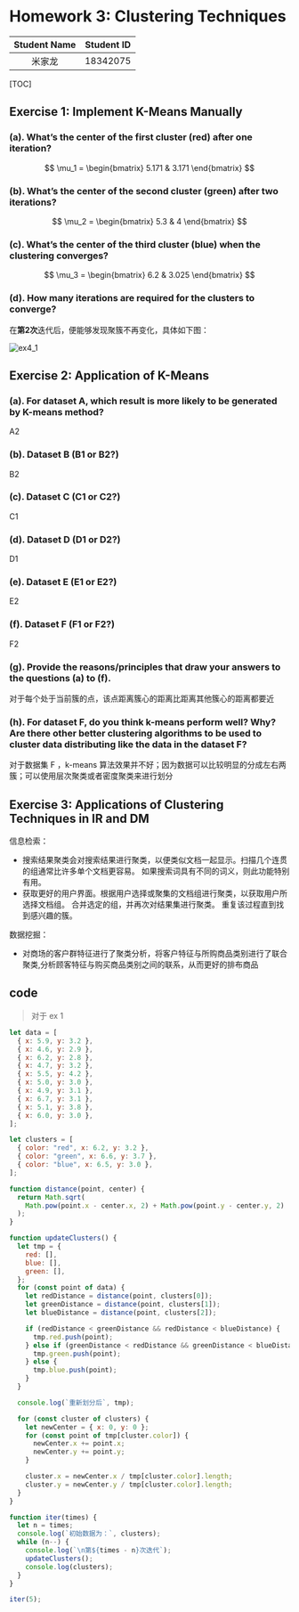 # Homework 3: Clustering Techniques

| Student Name | Student ID |
| :----------: | :--------: |
|    米家龙    |  18342075  |

[TOC]

## Exercise 1: Implement K-Means Manually

### (a). What’s the center of the first cluster (red) after one iteration?

$$
\mu_1 = \begin{bmatrix}
  5.171 & 3.171
\end{bmatrix}
$$

### (b). What’s the center of the second cluster (green) after two iterations?

$$
\mu_2 = \begin{bmatrix}
  5.3 & 4
\end{bmatrix}
$$

### (c). What’s the center of the third cluster (blue) when the clustering converges?

$$
\mu_3 = \begin{bmatrix}
  6.2 & 3.025
\end{bmatrix}
$$

### (d). How many iterations are required for the clusters to converge?

在**第2次**迭代后，便能够发现聚簇不再变化，具体如下图：

![ex4_1](./ex4_1.png)

## Exercise 2: Application of K-Means

### (a). For dataset A, which result is more likely to be generated by K-means method?

A2

### (b). Dataset B (B1 or B2?)

B2

### (c). Dataset C (C1 or C2?)

C1

### (d). Dataset D (D1 or D2?)

D1

### (e). Dataset E (E1 or E2?)

E2

### (f). Dataset F (F1 or F2?)

F2

### (g). Provide the reasons/principles that draw your answers to the questions (a) to (f). 

对于每个处于当前簇的点，该点距离簇心的距离比距离其他簇心的距离都要近

### (h). For dataset F, do you think k-means perform well? Why? Are there other better clustering algorithms to be used to cluster data distributing like the data in the dataset F?

对于数据集 F ，k-means 算法效果并不好；因为数据可以比较明显的分成左右两簇；可以使用层次聚类或者密度聚类来进行划分

## Exercise 3: Applications of Clustering Techniques in IR and DM

信息检索：
- 搜索结果聚类会对搜索结果进行聚类，以便类似文档一起显示。扫描几个连贯的组通常比许多单个文档更容易。 如果搜索词具有不同的词义，则此功能特别有用。
- 获取更好的用户界面。根据用户选择或聚集的文档组进行聚类，以获取用户所选择文档组。 合并选定的组，并再次对结果集进行聚类。 重复该过程直到找到感兴趣的簇。

数据挖掘：
- 对商场的客户群特征进行了聚类分析，将客户特征与所购商品类别进行了联合聚类,分析顾客特征与购买商品类别之间的联系，从而更好的排布商品

## code 

> 对于 ex 1

```js
let data = [
  { x: 5.9, y: 3.2 },
  { x: 4.6, y: 2.9 },
  { x: 6.2, y: 2.8 },
  { x: 4.7, y: 3.2 },
  { x: 5.5, y: 4.2 },
  { x: 5.0, y: 3.0 },
  { x: 4.9, y: 3.1 },
  { x: 6.7, y: 3.1 },
  { x: 5.1, y: 3.8 },
  { x: 6.0, y: 3.0 },
];

let clusters = [
  { color: "red", x: 6.2, y: 3.2 },
  { color: "green", x: 6.6, y: 3.7 },
  { color: "blue", x: 6.5, y: 3.0 },
];

function distance(point, center) {
  return Math.sqrt(
    Math.pow(point.x - center.x, 2) + Math.pow(point.y - center.y, 2)
  );
}

function updateClusters() {
  let tmp = {
    red: [],
    blue: [],
    green: [],
  };
  for (const point of data) {
    let redDistance = distance(point, clusters[0]);
    let greenDistance = distance(point, clusters[1]);
    let blueDistance = distance(point, clusters[2]);

    if (redDistance < greenDistance && redDistance < blueDistance) {
      tmp.red.push(point);
    } else if (greenDistance < redDistance && greenDistance < blueDistance) {
      tmp.green.push(point);
    } else {
      tmp.blue.push(point);
    }
  }

  console.log(`重新划分后`, tmp);

  for (const cluster of clusters) {
    let newCenter = { x: 0, y: 0 };
    for (const point of tmp[cluster.color]) {
      newCenter.x += point.x;
      newCenter.y += point.y;
    }

    cluster.x = newCenter.x / tmp[cluster.color].length;
    cluster.y = newCenter.y / tmp[cluster.color].length;
  }
}

function iter(times) {
  let n = times;
  console.log(`初始数据为：`, clusters);
  while (n--) {
    console.log(`\n第${times - n}次迭代`);
    updateClusters();
    console.log(clusters);
  }
}

iter(5);
```
